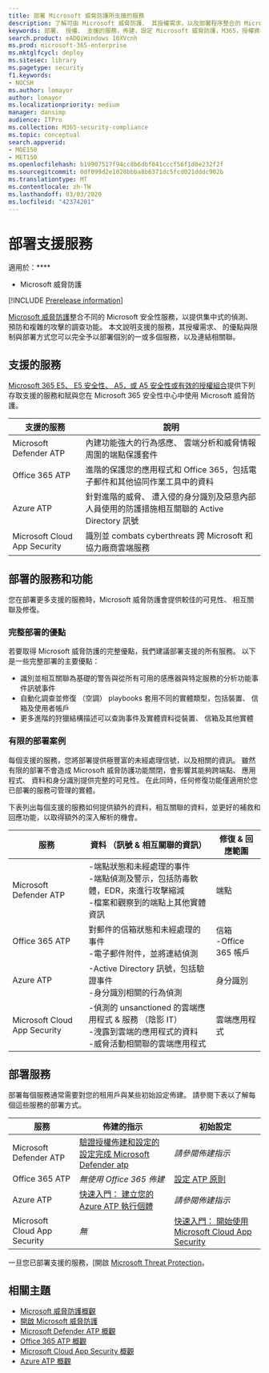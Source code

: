 ```yaml
---
title: 部署 Microsoft 威脅防護所支援的服務
description: 了解可由 Microsoft 威脅防護、 其授權需求，以及部署程序整合的 Microsoft 安全性服務
keywords: 部署、 授權、 支援的服務，佈建，設定 Microsoft 威脅防護，M365，授權資格，Microsoft Defender ATP、 MDATP、 Office 365 ATP、 Azure ATP、 Microsoft Cloud App Security、 MCAS，進階威脅防護，E5、 A5、 EMS
search.product: eADQiWindows 10XVcnh
ms.prod: microsoft-365-enterprise
ms.mktglfcycl: deploy
ms.sitesec: library
ms.pagetype: security
f1.keywords:
- NOCSH
ms.author: lomayor
author: lomayor
ms.localizationpriority: medium
manager: dansimp
audience: ITPro
ms.collection: M365-security-compliance
ms.topic: conceptual
search.appverid:
- MOE150
- MET150
ms.openlocfilehash: b19907517f94cc8b6dbf041cccf56f1d8e232f2f
ms.sourcegitcommit: 0df099d2e1028bbba8b6371dc5fcd021dddc902b
ms.translationtype: MT
ms.contentlocale: zh-TW
ms.lasthandoff: 03/03/2020
ms.locfileid: "42374201"
---
```

# <a name="deploy-supported-services"></a>部署支援服務

適用於：****
- Microsoft 威脅防護

[!INCLUDE [Prerelease information](../includes/prerelease.md)]

[Microsoft 威脅防護](microsoft-threat-protection.md)整合不同的 Microsoft 安全性服務，以提供集中式的偵測、 預防和複雜的攻擊的調查功能。 本文說明支援的服務，其授權需求、 的優點與限制與部署方式您可以完全予以部署個別的一或多個服務，以及連結相關聯。

## <a name="supported-services"></a>支援的服務
[Microsoft 365 E5、 E5 安全性、 A5，或 A5 安全性或有效的授權組合](prerequisites.md#licensing-requirements)提供下列存取支援的服務和賦與您在 Microsoft 365 安全性中心中使用 Microsoft 威脅防護。

| 支援的服務 | 說明 |
| ------ | ------ |
| Microsoft Defender ATP | 內建功能強大的行為感應、 雲端分析和威脅情報周圍的端點保護套件 |
| Office 365 ATP | 進階的保護您的應用程式和 Office 365，包括電子郵件和其他協同作業工具中的資料 |
| Azure ATP | 針對進階的威脅、 遭入侵的身分識別及惡意內部人員使用的防護措施相互關聯的 Active Directory 訊號 |
| Microsoft Cloud App Security | 識別並 combats cyberthreats 跨 Microsoft 和協力廠商雲端服務 |

## <a name="deployed-services-and-functionality"></a>部署的服務和功能
您在部署更多支援的服務時，Microsoft 威脅防護會提供較佳的可見性、 相互關聯及修復。

### <a name="benefits-of-full-deployment"></a>完整部署的優點
若要取得 Microsoft 威脅防護的完整優點，我們建議部署支援的所有服務。 以下是一些完整部署的主要優點：
- 識別並相互關聯為基礎的警告與從所有可用的感應器與特定服務的分析功能事件訊號事件
- 自動化調查並修復 （空調） playbooks 套用不同的實體類型，包括裝置、 信箱及使用者帳戶
- 更多進階的狩獵結構描述可以查詢事件及實體資料從裝置、 信箱及其他實體

### <a name="limited-deployment-scenarios"></a>有限的部署案例
每個支援的服務，您將部署提供極豐富的未經處理信號，以及相關的資訊。 雖然有限的部署不會造成 Microsoft 威脅防護功能關閉，會影響其能夠跨端點、 應用程式、 資料和身分識別提供完整的可見性。 在此同時，任何修復功能僅適用於您已部署的服務可管理的實體。

下表列出每個支援的服務如何提供額外的資料，相互關聯的資料，並更好的補救和回應功能，以取得額外的深入解析的機會。

| 服務 | 資料 （訊號 & 相互關聯的資訊） | 修復 & 回應範圍 |
| ------ | ------ | ------ |
| Microsoft Defender ATP | -端點狀態和未經處理的事件<br />-端點偵測及警示，包括防毒軟體，EDR，來進行攻擊縮減<br />-檔案和觀察到的端點上其他實體資訊 | 端點 |
| Office 365 ATP | 對郵件的信箱狀態和未經處理的事件<br />-電子郵件附件，並將連結偵測 | 信箱<br />-Office 365 帳戶 |
| Azure ATP | -Active Directory 訊號，包括驗證事件<br />-身分識別相關的行為偵測 | 身分識別 |
| Microsoft Cloud App Security | -偵測的 unsanctioned 的雲端應用程式 & 服務 （陰影 IT）<br />-洩露到雲端的應用程式的資料<br />-威脅活動相關聯的雲端應用程式 | 雲端應用程式 |

## <a name="deploy-the-services"></a>部署服務
部署每個服務通常需要對您的租用戶與某些初始設定佈建。 請參閱下表以了解每個這些服務的部署方式。

| 服務 | 佈建的指示 | 初始設定 |
| ------ | ------ | ------ |
| Microsoft Defender ATP | [驗證授權佈建和設定的設定完成 Microsoft Defender atp](https://docs.microsoft.com/windows/security/threat-protection/microsoft-defender-atp/licensing) | *請參閱佈建指示* |
| Office 365 ATP | *無使用 Office 365 佈建* | [設定 ATP 原則](https://docs.microsoft.com/microsoft-365/security/office-365-security/office-365-atp#configure-atp-policies) |
| Azure ATP | [快速入門： 建立您的 Azure ATP 執行個體](https://docs.microsoft.com/azure-advanced-threat-protection/install-atp-step1) | *請參閱佈建指示* |
| Microsoft Cloud App Security | *無* | [快速入門： 開始使用 Microsoft Cloud App Security](https://docs.microsoft.com/cloud-app-security/getting-started-with-cloud-app-security) |

一旦您已部署支援的服務，[開啟 [Microsoft Threat Protection](mtp-enable.md)。

## <a name="related-topics"></a>相關主題

- [Microsoft 威脅防護概觀](microsoft-threat-protection.md)
- [開啟 Microsoft 威脅防護](mtp-enable.md)
- [Microsoft Defender ATP 概觀](https://docs.microsoft.com/windows/security/threat-protection/microsoft-defender-atp/microsoft-defender-advanced-threat-protection)
- [Office 365 ATP 概觀](../office-365-security/office-365-atp.md)
- [Microsoft Cloud App Security 概觀](https://docs.microsoft.com/cloud-app-security/what-is-cloud-app-security)
- [Azure ATP 概觀](https://docs.microsoft.com/azure-advanced-threat-protection/what-is-atp)
